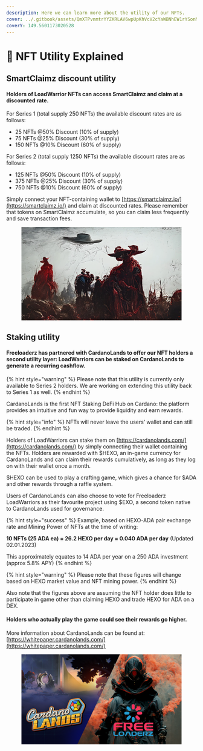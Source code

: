 ```yaml
---
description: Here we can learn more about the utility of our NFTs.
cover: ../.gitbook/assets/QmXTPvnmtrYYZKRLAV6wpUpKhVcV2cYaWBNhEW1rYSonM5.png
coverY: 149.5601173020528
---
```


# 🥽 NFT Utility Explained

## SmartClaimz discount utility&#x20;

#### Holders of LoadWarrior NFTs can access SmartClaimz and claim at a discounted rate.&#x20;

For Series 1 (total supply 250 NFTs) the available discount rates are as follows:

* 25 NFTs @50% Discount (10% of supply)
* 75 NFTs @25% Discount (30% of supply)
* 150 NFTs @10% Discount (60% of supply)

For Series 2 (total supply 1250 NFTs) the available discount rates are as follows:

* 125 NFTs @50% Discount (10% of supply)
* 375 NFTs @25% Discount (30% of supply)
* 750 NFTs @10% Discount (60% of supply)

Simply connect your NFT-containing wallet to [https://smartclaimz.io/](https://smartclaimz.io/) and claim at discounted rates. Please remember that tokens on SmartClaimz accumulate, so you can claim less frequently and save transaction fees.

<figure><img src="../.gitbook/assets/QmPaRuwENZFW3FxiDL9mJoYyNPT7zzK8Sb7tsv2yTzqizk.webp" alt=""><figcaption></figcaption></figure>

## Staking utility

#### Freeloaderz has partnered with CardanoLands to offer our NFT holders a second utility layer: LoadWarriors can be staked on CardanoLands to generate a recurring cashflow.

{% hint style="warning" %}
Please note that this utility is currently only available to Series 2 holders. We are working on extending this utility back to Series 1 as well.
{% endhint %}

CardanoLands is the first NFT Staking DeFi Hub on Cardano: the platform provides an intuitive and fun way to provide liquidity and earn rewards.

{% hint style="info" %}
NFTs will never leave the users’ wallet and can still be traded.
{% endhint %}

Holders of LoadWarriors can stake them on [https://cardanolands.com/](https://cardanolands.com/) by simply connecting their wallet containing the NFTs. Holders are rewarded with $HEXO, an in-game currency for CardanoLands and can claim their rewards cumulatively, as long as they log on with their wallet once a month.

$HEXO can be used to play a crafting game, which gives a chance for $ADA and other rewards through a raffle system.&#x20;

Users of CardanoLands can also choose to vote for Freeloaderz LoadWarriors as their favourite project using $EXO, a second token native to CardanoLands used for governance.

{% hint style="success" %}
Example, based on HEXO-ADA pair exchange rate and Mining Power of NFTs at the time of writing:

**10 NFTs (25 ADA ea) = 26.2 HEXO per day = 0.040 ADA per day** (Updated 02.01.2023)

This approximately equates to 14 ADA per year on a 250 ADA investment (approx 5.8% APY)
{% endhint %}

{% hint style="warning" %}
Please note that these figures will change based on HEXO market value and NFT mining power.
{% endhint %}

Also note that the figures above are assuming the NFT holder does little to participate in game other than claiming HEXO and trade HEXO for ADA on a DEX.&#x20;

#### Holders who actually play the game could see their rewards go higher.

More information about CardanoLands can be found at: [https://whitepaper.cardanolands.com/](https://whitepaper.cardanolands.com/)

<figure><img src="../.gitbook/assets/FREELOADERZ_cardanolands_promo.png" alt=""><figcaption></figcaption></figure>
